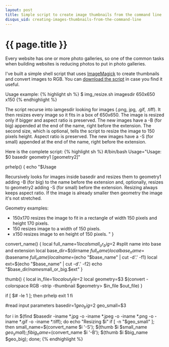 ```yaml
---
layout: post
title: Simple script to create image thumbnails from the command line
disqus_uid: creating-images-thumbnails-from-the-command-line
---
```

{{ page.title }}
================
Every website has one or more photo galleries, so one of the common tasks when building websites is reducing photos to put in photo galleries.

I've built a simple shell script that uses [ImageMagick](http://www.imagemagick.org/script/index.php) to create thumbnails and convert images to RGB. You can [download the script](/stuff/img_resize.sh) in case you find it useful.

Usage example:
{% highlight sh %}
$ img_resize.sh imagesdir 650x650 x150
{% endhighlight %}

The script recurse into iamgesdir looking for images (.png, jpg, .gif, .tiff). 
It then resizes every image so it fits in a box of 650x650. The image is resized only if bigger and aspect ratio is preserved. The new images have a -B (for big) appended at the end of the name, right before the extension.
The second size, which is optional, tells the script to resize the image to 150 pixels height. Aspect ratio is preserved. 
The new images have a -S (for small) appended at the end of the name, right before the extension.

Here is the complete script:
{% highlight sh %}
#/bin/bash
Usage="Usage: $0 basedir geometry1 [geometry2]"

prhelp() {
    echo "$Usage 

Recursively looks for images inside basedir and resizes them to geometry1 adding -B (for big) to the name before the extension and, optionally, resizes to geometry2 adding -S (for small) before the extension. 
Resizing always keeps aspect ratio.
If the image is already smaller then geometry the image it's not stretched. 

Geometry examples:
- 150x170 resizes the image to fit in a rectangle of width 150 pixels and height 170 pixels.
- 150     resizes image to a width of 150 pixels.
- x150    resizes image to en height of 150 pixels.
 "
}

convert_name() {
    local full_name=$1
    local small_or_big=$2
    #split name into base and extension
    local base_dir=$(dirname $full_name)
    local base_name=$(basename $full_name)
    local name=$(echo "$base_name" | cut -d'.' -f1)
    local ext=$(echo "$base_name" | cut -d'.' -f2)
    echo "$base_dir/$name$small_or_big.$ext"
}

thumb() {
    local in_file=$1
    local out_file=$2
    local geometry=$3
    $(convert -colorspace RGB -strip -thumbnail $geometry\> $in_file $out_file)
}

if [ $# -le 1 ]; then
    prhelp
    exit 1
fi

#read input parameters
basedir=$1
geo_big=$2
geo_small=$3

for i in $(find $basedir -iname *.jpg -o -iname *.jpeg -o -iname *.png -o -iname *.gif -o -iname *.tiff); do
    echo "Resizing $i"
    if [ -n "$geo_small" ]; then
	small_name=$(convert_name $i '-S');
	$(thumb $i $small_name $geo_small);
    fi
    big_name=$(convert_name $i '-B');
    $(thumb $i $big_name $geo_big);
done;
{% endhighlight %}
